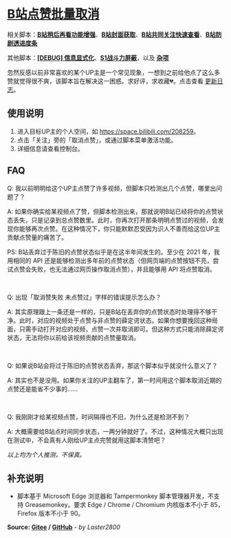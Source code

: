 # [B站点赞批量取消](https://greasyfork.org/zh-CN/scripts/445754)

相关脚本：**[B站稍后再看功能增强](https://greasyfork.org/zh-CN/scripts/395456)**、**[B站封面获取](https://greasyfork.org/zh-CN/scripts/395575)**、**[B站共同关注快速查看](https://greasyfork.org/zh-CN/scripts/428453)**、**[B站防剧透进度条](https://greasyfork.org/zh-CN/scripts/411092)**

其他脚本：**[[DEBUG] 信息显式化](https://greasyfork.org/zh-CN/scripts/429521)**、**[S1战斗力屏蔽](https://greasyfork.org/zh-CN/scripts/394407)**，以及 **[杂项](https://greasyfork.org/zh-CN/scripts?language=all&set=470770)**

忽然反感以前非常喜欢的某个UP主是一个常见现象，一想到之前给他点了这么多赞就觉得很不爽，该脚本旨在解决这一困惑。求好评，求收藏💔。点击查看 [更新日志](https://gitee.com/liangjiancang/userscript/blob/master/script/BilibiliCancelLikes/changelog.md)。

## 使用说明

1. 进入目标UP主的个人空间，如 <https://space.bilibili.com/208259>。
2. 点击「关注」旁的「取消点赞」，或通过脚本菜单激活功能。
3. 详细信息请查看控制台。

## FAQ

Q: 我以前明明给这个UP主点赞了许多视频，但脚本只检测出几个点赞，哪里出问题了？

A: 如果你确实给某视频点了赞，但脚本检测出来，那就说明B站已经将你的点赞状态丢失，只是记录到总点赞数里。此时，你再次打开那条明明点赞过的视频，会发现你能够再次点赞。在这种情况下，你只能默默忍受因为识人不善而给这位UP主贡献点赞量的痛苦了。

PS: B站丢弃过于陈旧的点赞状态似乎是在这半年间发生的。至少在 2021 年，我用相同的 API 还是能够检测出多年前的点赞状态（但网页端的点赞按钮不亮，尝试点赞会失败，也无法通过网页操作取消点赞），并且能够用 API 将点赞取消。

<br>

Q: 出现「取消赞失败 未点赞过」字样的错误提示怎么办？

A: 其实原理跟上一条还是一样的，只是B站在丢弃你的点赞状态时处理得不够干净。此时，对应的视频处于点赞与非点赞的薛定谔状态。如果你想要挽回这种局面，只需手动打开对应的视频，点赞一次并取消即可。但这种方式只能消除薛定谔状态，无法将你以前给该视频贡献的点赞量取消。

<br>

Q: 如果说B站会将过于陈旧的点赞状态丢弃，那这个脚本似乎就没什么意义了？

A: 其实也不是没用。如果你关注的UP主翻车了，第一时间用这个脚本取消近期的点赞还是能省不少事的……

<br>

Q: 我刚刚才给某视频点赞，时间隔得也不旧，为什么还是检测不到？

A: 大概需要给B站点时间同步状态，一两分钟就好了。不过，这种情况大概只出现在测试中，不会真有人刚给UP主点完赞就用这脚本清赞吧？

*以上均为个人推测，不保真。*

## 补充说明

* 脚本基于 Microsoft Edge 浏览器和 Tampermonkey 脚本管理器开发，不支持 Greasemonkey。要求 Edge / Chrome / Chromium 内核版本不小于 85，Firefox 版本不小于 90。

**Source: [Gitee](https://gitee.com/liangjiancang/userscript/tree/master/script/BilibiliCancelLikes) / [GitHub](https://github.com/liangjiancang/userscript/tree/master/script/BilibiliCancelLikes)** - *by Laster2800*

